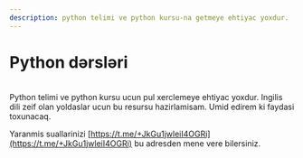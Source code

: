 ```yaml
---
description: python telimi ve python kursu-na getmeye ehtiyac yoxdur.
---
```


# Python dərsləri

\
Python telimi ve python kursu ucun pul xerclemeye ehtiyac yoxdur. Ingilis dili zeif olan yoldaslar ucun bu resursu hazirlamisam. Umid edirem ki faydasi toxunacaq.&#x20;

Yaranmis suallarinizi [https://t.me/+JkGu1jwleiI4OGRi](https://t.me/+JkGu1jwleiI4OGRi) bu adresden mene vere bilersiniz.
